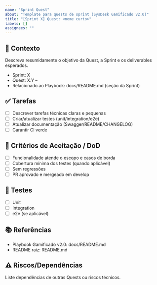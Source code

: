 ```yaml
---
name: "Sprint Quest"
about: "Template para quests de sprint (SysDesk Gamificado v2.0)"
title: "[Sprint X] Quest: <nome curto>"
labels: []
assignees: ""
---
```


## 🎯 Contexto
Descreva resumidamente o objetivo da Quest, a Sprint e os deliverables esperados.

- Sprint: X
- Quest: X.Y – <nome>
- Relacionado ao Playbook: docs/README.md (seção da Sprint)

## ✅ Tarefas
- [ ] Descrever tarefas técnicas claras e pequenas
- [ ] Criar/atualizar testes (unit/integration/e2e)
- [ ] Atualizar documentação (Swagger/README/CHANGELOG)
- [ ] Garantir CI verde

## 📌 Critérios de Aceitação / DoD
- [ ] Funcionalidade atende o escopo e casos de borda
- [ ] Cobertura mínima dos testes (quando aplicável)
- [ ] Sem regressões
- [ ] PR aprovado e mergeado em develop

## 🧪 Testes
- [ ] Unit
- [ ] Integration
- [ ] e2e (se aplicável)

## 📚 Referências
- Playbook Gamificado v2.0: docs/README.md
- README raiz: README.md

## ⚠️ Riscos/Dependências
Liste dependências de outras Quests ou riscos técnicos.

